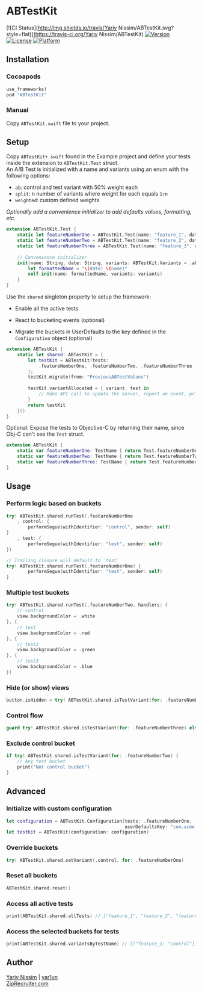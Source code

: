 # ABTestKit

[![CI Status](http://img.shields.io/travis/Yariv Nissim/ABTestKit.svg?style=flat)](https://travis-ci.org/Yariv Nissim/ABTestKit)
[![Version](https://img.shields.io/cocoapods/v/ABTestKit.svg?style=flat)](http://cocoapods.org/pods/ABTestKit)
[![License](https://img.shields.io/cocoapods/l/ABTestKit.svg?style=flat)](http://cocoapods.org/pods/ABTestKit)
[![Platform](https://img.shields.io/cocoapods/p/ABTestKit.svg?style=flat)](http://cocoapods.org/pods/ABTestKit)

## Installation

### Cocoapods

```ruby
use_frameworks!
pod "ABTestKit"
```

### Manual

Copy `ABTestKit.swift` file to your project.

## Setup

Copy `ABTestKit+.swift` found in the Example project and define your tests inside the extension to `ABTestKit.Test` struct.  
An A/B Test is initialized with a name and variants using an enum with the following options:  
- `ab`: control and test variant with 50% weight each
- `split`: n number of variants where weight for each equals `1÷n`  
- `weighted`: custom defined weights

_Optionally add a convenience initializer to add defaults values, formatting, etc._

```swift
extension ABTestKit.Test {
    static let featureNumberOne = ABTestKit.Test(name: "feature_1", date: "010101") // 50-50 split
    static let featureNumberTwo = ABTestKit.Test(name: "feature_2", date: "030202", variants: .split([.control, .test, "test2", "test3"])) // even 25% each
    static let featureNumberThree = ABTestKit.Test(name: "feature_3", date: "030303", variants: .weighted([(.control, 0.9), (.test, 0.1)])) // 90-10 split
    
    // Convenience initializer
    init(name: String, date: String, variants: ABTestKit.Variants = .ab) {
        let formattedName = "\(date)_\(name)"
        self.init(name: formattedName, variants: variants)
    }
}
```

Use the `shared` singleton property to setup the framework:

- Enable all the active tests

- React to bucketing events (optional)

- Migrate the buckets in UserDefaults to the key defined in the `Configuration` object (optional)

```swift
extension ABTestKit {
    static let shared: ABTestKit = {
        let testKit = ABTestKit(tests:
            .featureNumberOne, .featureNumberTwo, .featureNumberThree
        );
        testKit.migrate(from: "PreviousABTestValues")
        
        testKit.variantAllocated = { variant, test in
            // Make API call to update the server, report an event, print log, etc.
        }
        return testKit
    }()
}
```

Optional: Expose the tests to Objective-C by returning their name, since Obj-C can't see the `Test` struct.

```swift
extension ABTestKit {
    static var featureNumberOne: TestName { return Test.featureNumberOne.name }
    static var featureNumberTwo: TestName { return Test.featureNumberTwo.name }
    static var featureNumberThree: TestName { return Test.featureNumberThree.name }
}
```

## Usage

### Perform logic based on buckets

```swift
try! ABTestKit.shared.runTest(.featureNumberOne
    , control: {
        performSegue(withIdentifier: "control", sender: self)
}
    , test: {
        performSegue(withIdentifier: "test", sender: self)
})

// Trailing closure will default to `test`
try! ABTestKit.shared.runTest(.featureNumberOne) {
        performSegue(withIdentifier: "test", sender: self)
}
```

### Multiple test buckets

```swift
try! ABTestKit.shared.runTest(.featureNumberTwo, handlers: {
    // control
    view.backgroundColor = .white
}, {
    // test
    view.backgroundColor = .red
}, {
    // test2
    view.backgroundColor = .green
}, {
    // test3
    view.backgroundColor = .blue
})
```

### Hide (or show) views

```swift
button.isHidden = try! ABTestKit.shared.isTestVariant(for: .featureNumberThree)
```

### Control flow

```swift
guard try! ABTestKit.shared.isTestVariant(for: .featureNumberThree) else { return }
```

### Exclude control bucket

```swift
if try! ABTestKit.shared.isTestVariant(for: .featureNumberTwo) {
    // Any test bucket
    print("Not control bucket")
}
```

## Advanced

### Initialize with custom configuration

```swift
let configuration = ABTestKit.Configuration(tests: .featureNumberOne, .featureNumberTwo, .featureNumberThree,
                                            userDefaultsKey: "com.acme.ABTests")
let testKit = ABTestKit(configuration: configuration)
```

### Override buckets

```swift
try! ABTestKit.shared.setVariant(.control, for: .featureNumberOne)
```

### Reset all buckets

```swift
ABTestKit.shared.reset()
```

### Access all active tests

```swift
print(ABTestKit.shared.allTests) // ["feature_1", "feature_2", "feature_3"]
```

### Access the selected buckets for tests

```swift
print(ABTestKit.shared.variantsByTestName) // [["feature_1: "control"], ["feature_2": "test2"], ["feature_3: "test"]]
```

## Author

[Yariv Nissim](mailto:yariv@ziprecruiter.com) | [yar1vn](http://twitter.com/yar1vn)  
[ZipRecruiter.com](http://www.ziprecruiter.com)  
